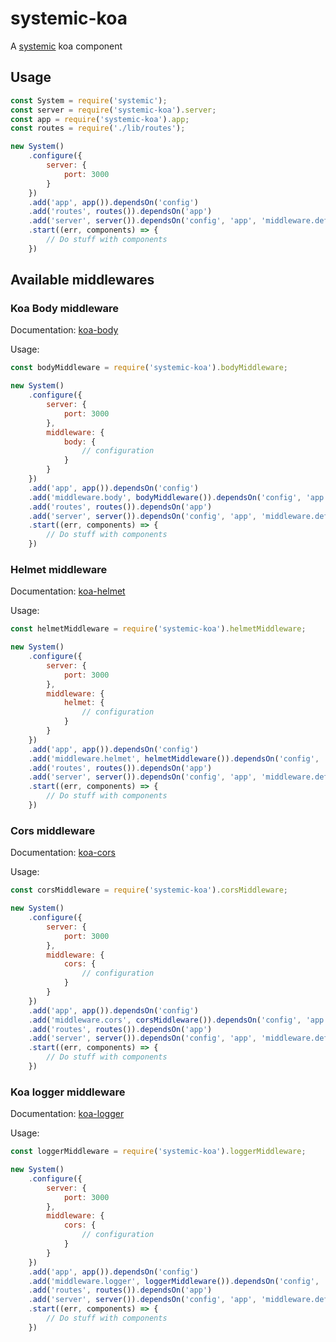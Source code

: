 # systemic-koa
A [systemic](https://github.com/guidesmiths/systemic) koa component

## Usage
```js
const System = require('systemic');
const server = require('systemic-koa').server;
const app = require('systemic-koa').app;
const routes = require('./lib/routes');

new System()
    .configure({
        server: {
            port: 3000
        }
    })
    .add('app', app()).dependsOn('config')
    .add('routes', routes()).dependsOn('app')
    .add('server', server()).dependsOn('config', 'app', 'middleware.default')
    .start((err, components) => {
        // Do stuff with components
    })
```

## Available middlewares

### Koa Body middleware

Documentation: [koa-body](https://github.com/dlau/koa-body#koa-body--)

Usage:
```js
const bodyMiddleware = require('systemic-koa').bodyMiddleware;

new System()
    .configure({
        server: {
            port: 3000
        },
        middleware: {
            body: {
                // configuration
            }
        }
    })
    .add('app', app()).dependsOn('config')
    .add('middleware.body', bodyMiddleware()).dependsOn('config', 'app')
    .add('routes', routes()).dependsOn('app')
    .add('server', server()).dependsOn('config', 'app', 'middleware.default')
    .start((err, components) => {
        // Do stuff with components
    })
```

### Helmet middleware

Documentation: [koa-helmet](https://github.com/venables/koa-helmet#readme)

Usage:
```js
const helmetMiddleware = require('systemic-koa').helmetMiddleware;

new System()
    .configure({
        server: {
            port: 3000
        },
        middleware: {
            helmet: {
                // configuration
            }
        }
    })
    .add('app', app()).dependsOn('config')
    .add('middleware.helmet', helmetMiddleware()).dependsOn('config', 'app')
    .add('routes', routes()).dependsOn('app')
    .add('server', server()).dependsOn('config', 'app', 'middleware.default')
    .start((err, components) => {
        // Do stuff with components
    })
```

### Cors middleware

Documentation: [koa-cors](https://github.com/koajs/cors#koacors)

Usage:
```js
const corsMiddleware = require('systemic-koa').corsMiddleware;

new System()
    .configure({
        server: {
            port: 3000
        },
        middleware: {
            cors: {
                // configuration
            }
        }
    })
    .add('app', app()).dependsOn('config')
    .add('middleware.cors', corsMiddleware()).dependsOn('config', 'app')
    .add('routes', routes()).dependsOn('app')
    .add('server', server()).dependsOn('config', 'app', 'middleware.default')
    .start((err, components) => {
        // Do stuff with components
    })
```

### Koa logger middleware

Documentation: [koa-logger](https://github.com/koajs/logger#koa-logger)

Usage:
```js
const loggerMiddleware = require('systemic-koa').loggerMiddleware;

new System()
    .configure({
        server: {
            port: 3000
        },
        middleware: {
            cors: {
                // configuration
            }
        }
    })
    .add('app', app()).dependsOn('config')
    .add('middleware.logger', loggerMiddleware()).dependsOn('config', 'app')
    .add('routes', routes()).dependsOn('app')
    .add('server', server()).dependsOn('config', 'app', 'middleware.default')
    .start((err, components) => {
        // Do stuff with components
    })
```